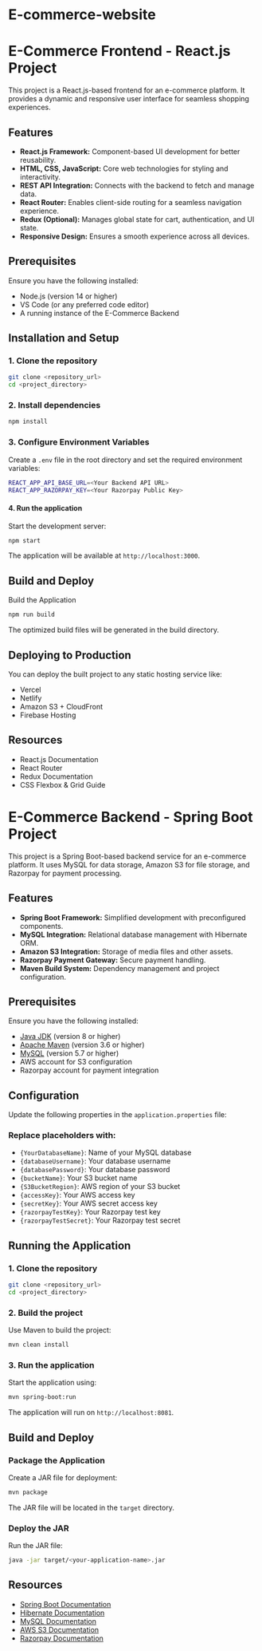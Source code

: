 ﻿# E-commerce-website

# E-Commerce Frontend - React.js Project
This project is a React.js-based frontend for an e-commerce platform. It provides a dynamic and responsive user interface for seamless shopping experiences.

## Features
- **React.js Framework:** Component-based UI development for better reusability.
- **HTML, CSS, JavaScript:** Core web technologies for styling and interactivity.
- **REST API Integration:** Connects with the backend to fetch and manage data.
- **React Router:** Enables client-side routing for a seamless navigation experience.
- **Redux (Optional):** Manages global state for cart, authentication, and UI state.
- **Responsive Design:** Ensures a smooth experience across all devices.

## Prerequisites
Ensure you have the following installed:
- Node.js (version 14 or higher)
- VS Code (or any preferred code editor)
- A running instance of the E-Commerce Backend

## Installation and Setup
### 1. Clone the repository
```bash
git clone <repository_url>
cd <project_directory>
```
### 2. Install dependencies
```bash
npm install
```
### 3. Configure Environment Variables
Create a `.env` file in the root directory and set the required environment variables:
```bash
REACT_APP_API_BASE_URL=<Your Backend API URL>
REACT_APP_RAZORPAY_KEY=<Your Razorpay Public Key>
```

#### 4. Run the application
Start the development server:
```bash
npm start
```
The application will be available at `http://localhost:3000`.

## Build and Deploy
Build the Application
```bash
npm run build
```
The optimized build files will be generated in the build directory.

## Deploying to Production
You can deploy the built project to any static hosting service like:
- Vercel
- Netlify
- Amazon S3 + CloudFront
- Firebase Hosting

## Resources
- React.js Documentation
- React Router
- Redux Documentation
- CSS Flexbox & Grid Guide


# E-Commerce Backend - Spring Boot Project

This project is a Spring Boot-based backend service for an e-commerce platform. It uses MySQL for data storage, Amazon S3 for file storage, and Razorpay for payment processing.

## Features

- **Spring Boot Framework:** Simplified development with preconfigured components.
- **MySQL Integration:** Relational database management with Hibernate ORM.
- **Amazon S3 Integration:** Storage of media files and other assets.
- **Razorpay Payment Gateway:** Secure payment handling.
- **Maven Build System:** Dependency management and project configuration.

## Prerequisites

Ensure you have the following installed:

- [Java JDK](https://www.oracle.com/java/technologies/javase-downloads.html) (version 8 or higher)
- [Apache Maven](https://maven.apache.org/) (version 3.6 or higher)
- [MySQL](https://www.mysql.com/) (version 5.7 or higher)
- AWS account for S3 configuration
- Razorpay account for payment integration

## Configuration

Update the following properties in the `application.properties` file:

### Replace placeholders with:
- `{YourDatabaseName}`: Name of your MySQL database
- `{databaseUsername}`: Your database username
- `{databasePassword}`: Your database password
- `{bucketName}`: Your S3 bucket name
- `{S3BucketRegion}`: AWS region of your S3 bucket
- `{accessKey}`: Your AWS access key
- `{secretKey}`: Your AWS secret access key
- `{razorpayTestKey}`: Your Razorpay test key
- `{razorpayTestSecret}`: Your Razorpay test secret

## Running the Application

### 1. Clone the repository
```bash
git clone <repository_url>
cd <project_directory>
```

### 2. Build the project
Use Maven to build the project:
```bash
mvn clean install
```

### 3. Run the application
Start the application using:
```bash
mvn spring-boot:run
```

The application will run on `http://localhost:8081`.

## Build and Deploy

### Package the Application
Create a JAR file for deployment:
```bash
mvn package
```
The JAR file will be located in the `target` directory.

### Deploy the JAR
Run the JAR file:
```bash
java -jar target/<your-application-name>.jar
```

## Resources

- [Spring Boot Documentation](https://spring.io/projects/spring-boot)
- [Hibernate Documentation](https://hibernate.org/)
- [MySQL Documentation](https://dev.mysql.com/doc/)
- [AWS S3 Documentation](https://aws.amazon.com/s3/)
- [Razorpay Documentation](https://razorpay.com/docs/)
